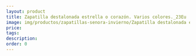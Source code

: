 ```yaml
---
layout: product
title: Zapatilla destalonada estrella o corazón. Varios colores._23Eu
image: img/productos/zapatillas-senora-invierno/Zapatilla destalonada estrella o corazón. Varios colores._23Eu.webp
price: 
tags: 
description: 
order: 0
---
```


